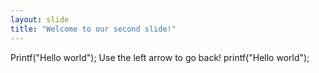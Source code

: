 ```yaml
---
layout: slide
title: "Welcome to our second slide!"
---
```

Printf("Hello world");
Use the left arrow to go back!
printf("Hello world");
